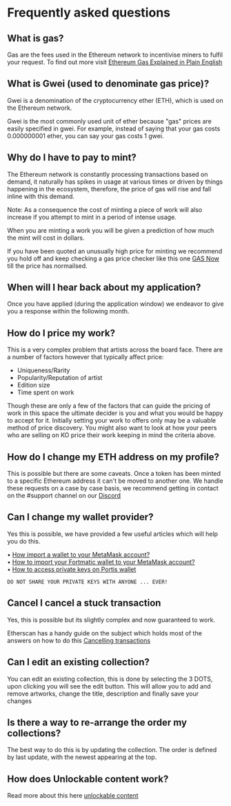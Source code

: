 # Frequently asked questions

## What is gas?
Gas are the fees used in the Ethereum network to incentivise miners to fulfil your request. To find out more visit [Ethereum Gas Explained in Plain English](https://medium.com/coinmonks/ethereum-gas-explained-in-plain-english-d9e60a699c54)

## What is Gwei (used to denominate gas price)?
Gwei is a denomination of the cryptocurrency ether (ETH), which is used on the Ethereum network.

Gwei is the most commonly used unit of ether because "gas" prices are easily specified in gwei. For example, instead of saying that your gas costs 0.000000001 ether, you can say your gas costs 1 gwei.

## Why do I have to pay to mint?
The Ethereum network is constantly processing transactions based on demand, it naturally has spikes in usage at various times or driven by things happening in the ecosystem, therefore, the price of gas will rise and fall inline with this demand.
 
Note: As a consequence the cost of minting a piece of work will also increase if you attempt to mint in a period of intense usage. 

When you are minting a work you will be given a prediction of how much the mint will cost in dollars.

If you have been quoted an unusually high price for minting we recommend you hold off and keep checking a gas price checker like this one [GAS Now](https://www.gasnow.org/) till the price has normailsed.

## When will I hear back about my application?
Once you have applied (during the application window) we endeavor to give you a response within the following month.

## How do I price my work?
This is a very complex problem that artists across the board face. There are a number of factors however that typically affect price:
* Uniqueness/Rarity
* Popularity/Reputation of artist
* Edition size
* Time spent on work

Though these are only a few of the factors that can guide the pricing of work in this space the ultimate decider is you and what you would be happy to accept for it. Initially setting your work to offers only may be a valuable method of price discovery. You might also want to look at how your peers who are selling on KO price their work keeping in mind the criteria above.

## How do I change my ETH address on my profile?
This is possible but there are some caveats. Once a token has been minted to a specific Ethereum address it can't be moved to another one. We handle these requests on a case by case basis, we recommend getting in contact on the #support channel on our [Discord](https://discord.gg/2whPWbq)

## Can I change my wallet provider?
Yes this is possible, we have provided a few useful articles which will help you do this.

• [How import a wallet to your MetaMask account?](https://metamask.zendesk.com/hc/en-us/articles/360015489331-How-to-import-an-Account)\
• [How to import your Fortmatic wallet to your MetaMask account?](https://dnlrmrzsnz.medium.com/how-to-import-your-fortmatic-wallet-to-your-metamask-account-468cd113218d)\
• [How to access private keys on Portis wallet](https://portis.zendesk.com/hc/en-us/articles/360013511600-How-Do-I-Access-My-Private-Keys-)

    DO NOT SHARE YOUR PRIVATE KEYS WITH ANYONE ... EVER!

## Cancel I cancel a stuck transaction

Yes, this is possible but its slightly complex and now guaranteed to work. 

Etherscan has a handy guide on the subject which holds most of the answers on how to do this [Cancelling transactions](https://info.etherscan.com/how-to-cancel-ethereum-pending-transactions/#replacing-cancel-pending-transactions)

## Can I edit an existing collection?
You can edit an existing collection, this is done by selecting the 3 DOTS, upon clicking you will see the edit button. 
This will allow you to add and remove artworks, change the title, description and finally save your changes

## Is there a way to re-arrange the order my collections? 
The best way to do this is by updating the collection. The order is defined by last update, with the newest appearing at the top.

## How does Unlockable content work?

Read more about this here [unlockable content](/guide/unlockable-content)
